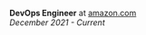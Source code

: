 
<title>Amazon Europe SARL</title>

**DevOps Engineer** at [amazon.com](https://amazon.com)
<br />
_December 2021 - Current_
